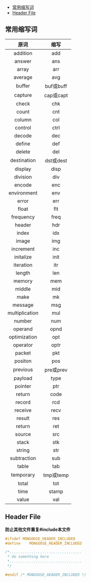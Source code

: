 * [常用缩写词](#常用缩写词)
* [Header File](#header-file)

## 常用缩写词

|原词|缩写|
|:-------------:|:-------------:|
|addition|add|
|answer|ans|
|array|arr|
|average|avg|
|buffer|buf或buff|
|capture|cap或capt|
|check|chk|
|count|cnt|
|column|col|
|control|ctrl|
|decode|dec|
|define|def|
|delete|del|
|destination|dst或dest|
|display|disp|
|division|div|
|encode|enc|
|environment|env|
|error|err|
|float|flt|
|frequency|freq|
|header|hdr|
|index|idx|
|image|img|
|increment|inc|
|initalize|init|
|iteration|itr|
|length|len|
|memory|mem|
|middle|mid|
|make|mk|
|message|msg|
|multiplication|mul|
|number|num|
|operand|opnd|
|optimization|opt|
|operator|optr|
|packet|pkt|
|positon|pos|
|previous|pre或prev|
|payload|type|pt|
|pointer|ptr|
|return|code|rc|
|record|rcd|
|receive|recv|
|result|res|
|return|ret|
|source|src|
|stack|stk|
|string|str|
|subtraction|sub|
|table|tab|
|temporary|tmp或temp|
|total|tot|
|time|stamp|ts|
|value|val|

## Header File 
**防止其他文件重复#include本文件**
```C
#ifndef MONGOOSE_HEADER_INCLUDED 
#define    MONGOOSE_HEADER_INCLUDED 

/*.................................
 * do something here
 *.................................
 */

#endif /* MONGOOSE_HEADER_INCLUDED */
```
